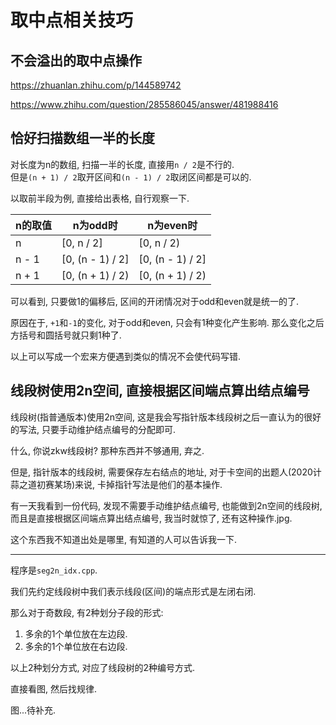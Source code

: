 # 取中点相关技巧

## 不会溢出的取中点操作

https://zhuanlan.zhihu.com/p/144589742

https://www.zhihu.com/question/285586045/answer/481988416

## 恰好扫描数组一半的长度

对长度为n的数组, 扫描一半的长度, 直接用`n / 2`是不行的.  
但是`(n + 1) / 2`取开区间和`(n - 1) / 2`取闭区间都是可以的.

以取前半段为例, 直接给出表格, 自行观察一下.

| n的取值 | n为odd时              | n为even时             |
| ------- | --------------------- | --------------------- |
| n       | \[0, n / 2\]          | \[0, n / 2\)          |
| n \- 1  | \[0, \(n \- 1\) / 2\] | \[0, \(n \- 1\) / 2\] |
| n \+ 1  | \[0, \(n \+ 1\) / 2\) | \[0, \(n \+ 1\) / 2\) |

可以看到, 只要做1的偏移后, 区间的开闭情况对于odd和even就是统一的了.

原因在于, `+1`和`-1`的变化, 对于odd和even, 只会有1种变化产生影响. 那么变化之后方括号和圆括号就只剩1种了.

以上可以写成一个宏来方便遇到类似的情况不会使代码写错.

## 线段树使用2n空间, 直接根据区间端点算出结点编号

线段树(指普通版本)使用2n空间, 这是我会写指针版本线段树之后一直认为的很好的写法, 只要手动维护结点编号的分配即可.

什么, 你说zkw线段树? 那种东西并不够通用, 弃之.

但是, 指针版本的线段树, 需要保存左右结点的地址, 对于卡空间的出题人(2020计蒜之道初赛某场)来说, 卡掉指针写法是他们的基本操作.

有一天我看到一份代码, 发现不需要手动维护结点编号, 也能做到2n空间的线段树, 而且是直接根据区间端点算出结点编号, 我当时就惊了, 还有这种操作.jpg.

这个东西我不知道出处是哪里, 有知道的人可以告诉我一下.

---

程序是`seg2n_idx.cpp`.

我们先约定线段树中我们表示线段(区间)的端点形式是左闭右闭.

那么对于奇数段, 有2种划分子段的形式:

1. 多余的1个单位放在左边段.
2. 多余的1个单位放在右边段.

以上2种划分方式, 对应了线段树的2种编号方式.

直接看图, 然后找规律.

图...待补充.